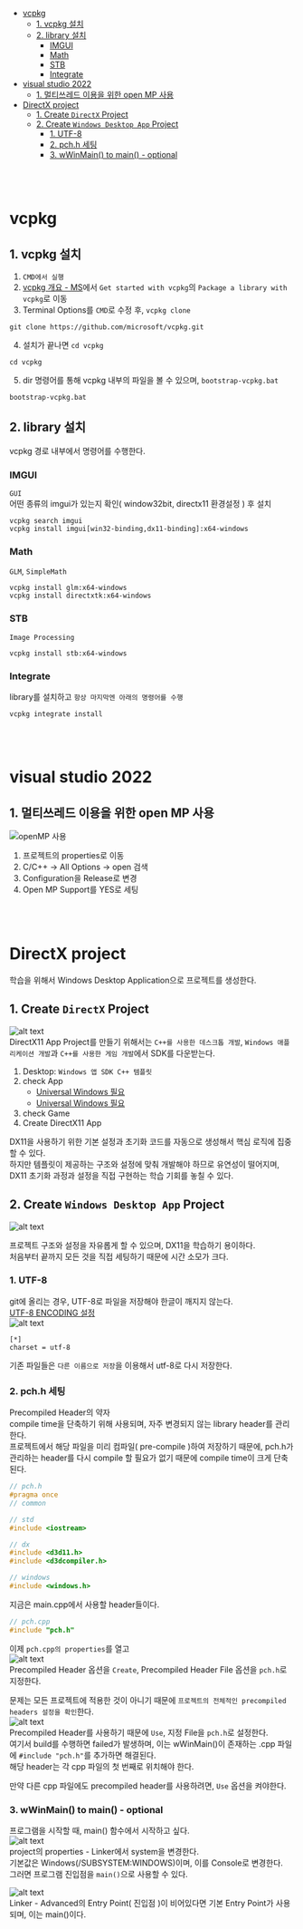 - [vcpkg](#vcpkg)
  - [1. vcpkg 설치](#1-vcpkg-설치)
  - [2. library 설치](#2-library-설치)
    - [IMGUI](#imgui)
    - [Math](#math)
    - [STB](#stb)
    - [Integrate](#integrate)
- [visual studio 2022](#visual-studio-2022)
  - [1. 멀티쓰레드 이용을 위한 open MP 사용](#1-멀티쓰레드-이용을-위한-open-mp-사용)
- [DirectX project](#directx-project)
  - [1. Create `DirectX` Project](#1-create-directx-project)
  - [2. Create `Windows Desktop App` Project](#2-create-windows-desktop-app-project)
    - [1. UTF-8](#1-utf-8)
    - [2. pch.h 세팅](#2-pchh-세팅)
    - [3. wWinMain() to main() - optional](#3-wwinmain-to-main---optional)

<br><br>

# vcpkg
## 1. vcpkg 설치
1. `CMD에서 실행`
2. [vcpkg 개요 - MS](https://learn.microsoft.com/en-us/vcpkg/get_started/overview#get-started-with-vcpkg)에서 `Get started with vcpkg`의 `Package a library with vcpkg`로 이동
3. Terminal Options를 `CMD`로 수정 후, `vcpkg clone`
```
git clone https://github.com/microsoft/vcpkg.git
```
4. 설치가 끝나면 `cd vcpkg`
```
cd vcpkg
```
5. dir 명령어를 통해 vcpkg 내부의 파일을 볼 수 있으며, `bootstrap-vcpkg.bat`
```
bootstrap-vcpkg.bat
```

## 2. library 설치
vcpkg 경로 내부에서 명령어를 수행한다.   
### IMGUI
`GUI`   
어떤 종류의 imgui가 있는지 확인( window32bit, directx11 환경설정 ) 후 설치   
```
vcpkg search imgui
vcpkg install imgui[win32-binding,dx11-binding]:x64-windows
```
### Math
`GLM`, `SimpleMath`
```
vcpkg install glm:x64-windows
vcpkg install directxtk:x64-windows
```
### STB
`Image Processing`   
```
vcpkg install stb:x64-windows
```

### Integrate
library를 설치하고 `항상 마지막엔 아래의 명령어를 수행`   
```
vcpkg integrate install
```

<br><br>

# visual studio 2022

## 1. 멀티쓰레드 이용을 위한 open MP 사용
![openMP 사용](Images/openMP.png)   

1. 프로젝트의 properties로 이동
2. C/C++ -> All Options -> open 검색
3. Configuration을 Release로 변경
4. Open MP Support를 YES로 세팅

<br><br>

# DirectX project
학습을 위해서 Windows Desktop Application으로 프로젝트를 생성한다.   

## 1. Create `DirectX` Project
![alt text](Images/create_DX3Dproj.png)   
DirectX11 App Project를 만들기 위해서는 `C++를 사용한 데스크톱 개발`, `Windows 애플리케이션 개발`과 `C++를 사용한 게임 개발`에서 SDK를 다운받는다.   
1. Desktop: `Windows 앱 SDK C++ 템플릿`
2. check App
   - [Universal Windows 필요](https://learn.microsoft.com/en-us/windows/uwp/gaming/user-interface#choosing-a-template)
   - [Universal Windows 필요](https://github.com/microsoft/DirectXTK/wiki/The-basic-game-loop#setup)
3. check Game
4. Create DirectX11 App

DX11을 사용하기 위한 기본 설정과 초기화 코드를 자동으로 생성해서 핵심 로직에 집중할 수 있다.   
하지만 템플릿이 제공하는 구조와 설정에 맞춰 개발해야 하므로 유연성이 떨어지며, DX11 초기화 과정과 설정을 직접 구현하는 학습 기회를 놓칠 수 있다.   

## 2. Create `Windows Desktop App` Project
![alt text](Images/create_WDA.png)   

프로젝트 구조와 설정을 자유롭게 할 수 있으며, DX11을 학습하기 용이하다.   
처음부터 끝까지 모든 것을 직접 세팅하기 때문에 시간 소모가 크다.   

### 1. UTF-8
git에 올리는 경우, UTF-8로 파일을 저장해야 한글이 깨지지 않는다.   
[UTF-8 ENCODING 설정](https://artiper.tistory.com/204)   
![alt text](Images/UTF_8.png)   
```
[*]
charset = utf-8
```
기존 파일들은 `다른 이름으로 저장`을 이용해서 utf-8로 다시 저장한다.   

### 2. pch.h 세팅
Precompiled Header의 약자   
compile time을 단축하기 위해 사용되며, 자주 변경되지 않는 library header를 관리한다.   
프로젝트에서 해당 파일을 미리 컴파일( pre-compile )하여 저장하기 때문에, pch.h가 관리하는 header를 다시 compile 할 필요가 없기 때문에 compile time이 크게 단축된다.   
```cpp
// pch.h
#pragma once
// common

// std
#include <iostream>

// dx
#include <d3d11.h>
#include <d3dcompiler.h>

// windows
#include <windows.h>
```
지금은 main.cpp에서 사용할 header들이다.   
```cpp
// pch.cpp
#include "pch.h"
```
이제 `pch.cpp의 properties`를 열고   
![alt text](Images/pch_cpp.png)   
Precompiled Header 옵션을 `Create`, Precompiled Header File 옵션을 `pch.h`로 지정한다.   

문제는 모든 프로젝트에 적용한 것이 아니기 때문에 `프로젝트의 전체적인 precompiled headers 설정을 확인`한다.   
![alt text](Images/project_precompiled.png)   
Precompiled Header를 사용하기 때문에 `Use`, 지정 File을 `pch.h`로 설정한다.   
여기서 build를 수행하면 failed가 발생하며, 이는 wWinMain()이 존재하는 .cpp 파일에 `#include "pch.h"`를 추가하면 해결된다.   
해당 header는 각 cpp 파일의 첫 번째로 위치해야 한다.   

만약 다른 cpp 파일에도 precompiled header를 사용하려면, `Use` 옵션을 켜야한다.   

### 3. wWinMain() to main() - optional
프로그램을 시작할 때, main() 함수에서 시작하고 싶다.   
![alt text](Images/subsystem_main.png)   
project의 properties - Linker에서 system을 변경한다.   
기본값은 Windows(/SUBSYSTEM:WINDOWS)이며, 이를 Console로 변경한다.   
그러면 프로그램 진입점을 `main()`으로 사용할 수 있다.   

![alt text](Images/Entry_point.png)   
Linker - Advanced의 Entry Point( 진입점 )이 비어있다면 기본 Entry Point가 사용되며, 이는 main()이다.   